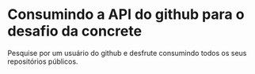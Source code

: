 # Consumindo a API do github para o desafio da concrete

Pesquise por um usuário do github e desfrute consumindo todos os seus repositórios públicos.
